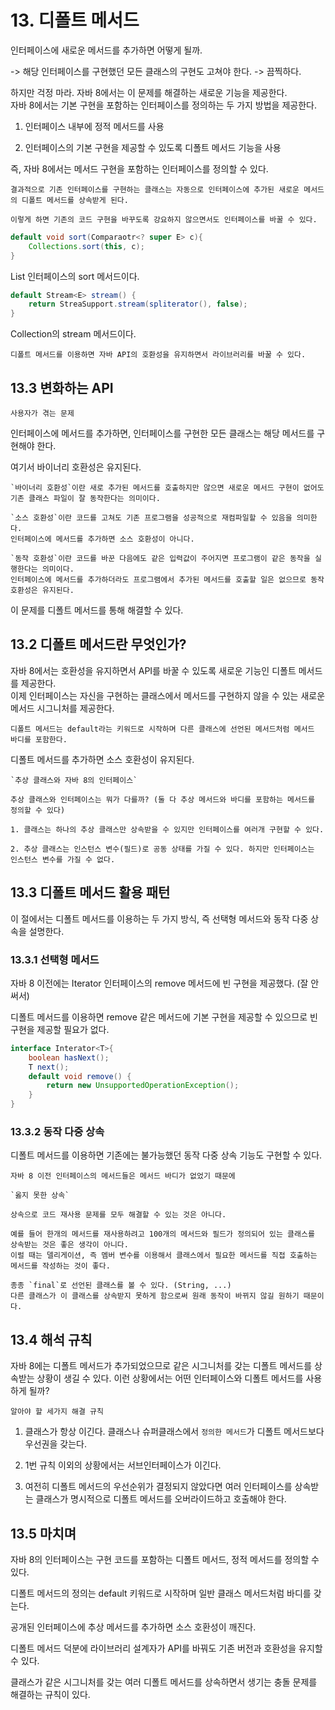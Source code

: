 # 13. 디폴트 메서드

인터페이스에 새로운 메서드를 추가하면 어떻게 될까.

-> 해당 인터페이스를 구현했던 모든 클래스의 구현도 고쳐야 한다. -> 끔찍하다.

하지만 걱정 마라. 자바 8에서는 이 문제를 해결하는 새로운 기능을 제공한다.<br>
자바 8에서는 기본 구현을 포함하는 인터페이스를 정의하는 두 가지 방법을 제공한다.

1. 인터페이스 내부에 정적 메서드를 사용

2. 인터페이스의 기본 구현을 제공할 수 있도록 디폴트 메서드 기능을 사용

즉, 자바 8에서는 메서드 구현을 포함하는 인터페이스를 정의할 수 있다.

    결과적으로 기존 인터페이스를 구현하는 클래스는 자동으로 인터페이스에 추가된 새로운 메서드의 디폴트 메서드를 상속받게 된다.

    이렇게 하면 기존의 코드 구현을 바꾸도록 강요하지 않으면서도 인터페이스를 바꿀 수 있다.

```java
default void sort(Comparaotr<? super E> c){
    Collections.sort(this, c);
}
```

List 인터페이스의 sort 메서드이다.

```java
default Stream<E> stream() {
    return StreaSupport.stream(spliterator(), false);
}
```

Collection의 stream 메서드이다.

    디폴트 메서드를 이용하면 자바 API의 호환성을 유지하면서 라이브러리를 바꿀 수 있다.

## 13.3 변화하는 API

`사용자가 겪는 문제`

인터페이스에 메서드를 추가하면, 인터페이스를 구현한 모든 클래스는 해당 메서드를 구현해야 한다.

여기서 바이너리 호환성은 유지된다.

    `바이너리 호환성`이란 새로 추가된 메서드를 호출하지만 않으면 새로운 메서드 구현이 없어도 기존 클래스 파일이 잘 동작한다는 의미이다.

    `소스 호환성`이란 코드를 고쳐도 기존 프로그램을 성공적으로 재컴파일할 수 있음을 의미한다. 
    인터페이스에 메서드를 추가하면 소스 호환성이 아니다.

    `동작 호환성`이란 코드를 바꾼 다음에도 같은 입력값이 주어지면 프로그램이 같은 동작을 실행한다는 의미이다.
    인터페이스에 메서드를 추가하더라도 프로그램에서 추가된 메서드를 호출할 일은 없으므로 동작 호환성은 유지된다.

이 문제를 디폴트 메서드를 통해 해결할 수 있다.

## 13.2 디폴트 메서드란 무엇인가?

자바 8에서는 호환성을 유지하면서 API를 바꿀 수 있도록 새로운 기능인 디폴트 메서드를 제공한다.<br>
이제 인터페이스는 자신을 구현하는 클래스에서 메서드를 구현하지 않을 수 있는 새로운 메서드 시그니처를 제공한다.

    디폴트 메서드는 default라는 키워드로 시작하며 다른 클래스에 선언된 메서드처럼 메서드 바디를 포함한다.

디폴트 메서드를 추가하면 소스 호환성이 유지된다.

    `추상 클래스와 자바 8의 인터페이스`

    추상 클래스와 인터페이스는 뭐가 다를까? (둘 다 추상 메서드와 바디를 포함하는 메서드를 정의할 수 있다)

    1. 클래스는 하나의 추상 클래스만 상속받을 수 있지만 인터페이스를 여러개 구현할 수 있다.

    2. 추상 클래스는 인스턴스 변수(필드)로 공동 상태를 가질 수 있다. 하지만 인터페이스는 인스턴스 변수를 가질 수 없다.

## 13.3 디폴트 메서드 활용 패턴

이 절에서는 디폴트 메서드를 이용하는 두 가지 방식, 즉 선택형 메서드와 동작 다중 상속을 설명한다.

### 13.3.1 선택형 메서드

자바 8 이전에는 Iterator 인터페이스의 remove 메서드에 빈 구현을 제공했다. (잘 안써서)

디폴트 메서드를 이용하면 remove 같은 메서드에 기본 구현을 제공할 수 있으므로 빈 구현을 제공할 필요가 없다.

```java
interface Interator<T>{
    boolean hasNext();
    T next();
    default void remove() {
        return new UnsupportedOperationException();
    }
}
```
### 13.3.2 동작 다중 상속

디폴트 메서드를 이용하면 기존에는 불가능했던 동작 다중 상속 기능도 구현할 수 있다.

    자바 8 이전 인터페이스의 메서드들은 메서드 바디가 없었기 때문에

>

    `옳지 못한 상속`
    
    상속으로 코드 재사용 문제를 모두 해결할 수 있는 것은 아니다.

    예를 들어 한개의 메서드를 재사용하려고 100개의 메서드와 필드가 정의되어 있는 클래스를 상속받는 것은 좋은 생각이 아니다.
    이럴 때는 델리게이션, 즉 멤버 변수를 이용해서 클래스에서 필요한 메서드를 직접 호출하는 메서드를 작성하는 것이 좋다.

    종종 `final`로 선언된 클래스를 볼 수 있다. (String, ...)
    다른 클래스가 이 클래스를 상속받지 못하게 함으로써 원래 동작이 바뀌지 않길 원하기 때문이다.

## 13.4 해석 규칙

자바 8에는 디폴트 메서드가 추가되었으므로 같은 시그니처를 갖는 디폴트 메서드를 상속받는 상황이 생길 수 있다. 이런 상황에서는 어떤 인터페이스와 디폴트 메서드를 사용하게 될까?

`알아야 할 세가지 해결 규칙`

1. 클래스가 항상 이긴다. 클래스나 슈퍼클래스에서 `정의한 메서드`가 디폴트 메서드보다 우선권을 갖는다.

2. 1번 규칙 이외의 상황에서는 서브인터페이스가 이긴다.

3. 여전히 디폴트 메서드의 우선순위가 결정되지 않았다면 여러 인터페이스를 상속받는 클래스가 명시적으로 디폴트 메서드를 오버라이드하고 호출해야 한다.

## 13.5 마치며

자바 8의 인터페이스는 구현 코드를 포함하는 디폴트 메서드, 정적 메서드를 정의할 수 있다.

디폴트 메서드의 정의는 default 키워드로 시작하며 일반 클래스 메서드처럼 바디를 갖는다.

공개된 인터페이스에 추상 메서드를 추가하면 소스 호환성이 깨진다.

디폴트 메서드 덕분에 라이브러리 설계자가 API를 바꿔도 기존 버전과 호환성을 유지할 수 있다.

클래스가 같은 시그니처를 갖는 여러 디폴트 메서드를 상속하면서 생기는 충돌 문제를 해결하는 규칙이 있다.
